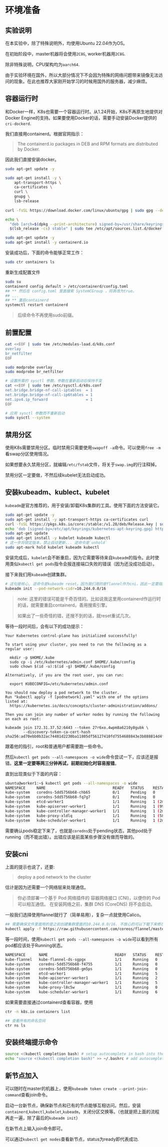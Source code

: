 # 环境准备

## 实验说明
在本实验中，除了特殊说明外，均使用Ubuntu 22.04作为OS。

在初始阶段中，master机器将会使用`2C8G`, worker机器用`2C8G`.

除非特殊说明，CPU架构均为`aarch64`.

由于实验环境在国外，所以大部分情况下不会因为特殊的网络问题带来镜像无法访问的现象。在此也推荐大家刚开始学习的时候用国外的服务器，减少麻烦。

## 容器运行时

和Docker一样，K8s也需要一个容器运行时。从1.24开始，K8s不再原生地提供对Docker Engine的支持。如果要使用Docker的话，需要手动安装Docker提供的`cri-dockerd`.

我们直接用containerd。根据官网指示：

> The containerd.io packages in DEB and RPM formats are distributed by Docker.

因此我们直接安装docker。

```bash
sudo apt-get update -y

sudo apt-get install -y \
    apt-transport-https \
    ca-certificates \
    curl \
    gnupg \
    lsb-release
    
curl -fsSL https://download.docker.com/linux/ubuntu/gpg | sudo gpg --dearmor -o /usr/share/keyrings/docker-archive-keyring.gpg

echo \
  "deb [arch=$(dpkg --print-architecture) signed-by=/usr/share/keyrings/docker-archive-keyring.gpg] https://download.docker.com/linux/ubuntu \
  $(lsb_release -cs) stable" | sudo tee /etc/apt/sources.list.d/docker.list > /dev/null

sudo apt-get update -y
sudo apt-get install -y containerd.io
```

安装成功后，下面的命令能够正常工作：
``` bash
sudo ctr containers ls
```

重新生成配置文件
```bash
sudo su
containerd config default > /etc/containerd/config.toml
## ** 然后在 config.toml 里面搜索 SystemCGroup ，将其改为true。
## ...
## ** 重启containerd
systemctl restart containerd
```

> 后续命令不再使用sudo前缀。

## 前置配置
```bash
cat <<EOF | sudo tee /etc/modules-load.d/k8s.conf
overlay
br_netfilter
EOF

sudo modprobe overlay
sudo modprobe br_netfilter

# 设置所需的 sysctl 参数，参数在重新启动后保持不变
cat <<EOF | sudo tee /etc/sysctl.d/k8s.conf
net.bridge.bridge-nf-call-iptables  = 1
net.bridge.bridge-nf-call-ip6tables = 1
net.ipv4.ip_forward                 = 1
EOF

# 应用 sysctl 参数而不重新启动
sudo sysctl --system
```

## 禁用分区

使用K8s需要禁用分区。临时禁用只需要使用`swapoff -a`命令。可以使用`free -m`看swap分区使用情况。

如果想要永久禁用分区，就编辑`/etc/fstab`文件，将关于`swap.img`的行注释掉。

禁用分区一定要做，不然后续kubelet无法启动成功。

## 安装kubeadm、kublect、kubelet

`kubeadm`是官方推荐的，用于安装/卸载K8s集群的工具。使用下面的方法安装它。

```bash
sudo apt-get update -y
sudo apt-get install -y apt-transport-https ca-certificates curl
curl -fsSL https://pkgs.k8s.io/core:/stable:/v1.28/deb/Release.key | sudo gpg --dearmor -o /etc/apt/keyrings/kubernetes-apt-keyring.gpg
echo 'deb [signed-by=/etc/apt/keyrings/kubernetes-apt-keyring.gpg] https://pkgs.k8s.io/core:/stable:/v1.28/deb/ /' | sudo tee /etc/apt/sources.list.d/kubernetes.list
sudo apt-get update
sudo apt-get install -y kubelet kubeadm kubectl
# 这一步将锁定版本，禁止自动更新... 逆命令是`unhold`
sudo apt-mark hold kubelet kubeadm kubectl
```

安装完成后，`kubelet`会不断重启，因为它需要等待来自`kubeadm`的指令。此时使用类似`kubectl get pods`指令会报连接端口失败的错误（因为还没成功启动）。

接下来我们用`kubeadm`创建集群。

```bash
# 这句是核心, 逆命令是kubeadm reset。因为我们用的是flannel作为cni，因此一定要指定10.244.0.0/16.
kubeadm init --pod-network-cidr=10.244.0.0/16
```

> note: 这里的错误可能是千奇百怪的。比如说我这里用containerd作运行时的话，就需要重启containerd。善用搜索引擎。
>
> 如果出了一些奇怪的错，还搜不到的话，就reset重试几次。

等待一段时间后，会有以下的成功提示：
```
Your Kubernetes control-plane has initialized successfully!

To start using your cluster, you need to run the following as a regular user:

  mkdir -p $HOME/.kube
  sudo cp -i /etc/kubernetes/admin.conf $HOME/.kube/config
  sudo chown $(id -u):$(id -g) $HOME/.kube/config

Alternatively, if you are the root user, you can run:

  export KUBECONFIG=/etc/kubernetes/admin.conf

You should now deploy a pod network to the cluster.
Run "kubectl apply -f [podnetwork].yaml" with one of the options listed at:
  https://kubernetes.io/docs/concepts/cluster-administration/addons/

Then you can join any number of worker nodes by running the following on each as root:

kubeadm join 172.31.37.52:6443 --token 27r6xo.4wpm8a6210y8gubk \
        --discovery-token-ca-cert-hash sha256:ad70ebb0b32ac74481d2230ba11805df56127410fd7554688843e3b888814d4f
```

跟着他的指引，root和普通用户都需要跑一些命令。

然后`kubectl get pods --all-namespaces -o wide`命令尝试一下，应该还是报错。**这里一定要等两三分钟再试，前期初始化时容易报错**。

直到出现类似于下面的内容：
```bash
ubuntu@worker1:~$ kubectl get pods --all-namespaces -o wide
NAMESPACE     NAME                              READY   STATUS    RESTARTS       AGE   IP              NODE      NOMINATED NODE   READINESS GATES
kube-system   coredns-5dd5756b68-chb65          0/1     Pending   0              61s   <none>          <none>    <none>           <none>
kube-system   coredns-5dd5756b68-fq7g7          0/1     Pending   0              61s   <none>          <none>    <none>           <none>
kube-system   etcd-worker1                      1/1     Running   1 (2m9s ago)   94s   172.31.40.162   worker1   <none>           <none>
kube-system   kube-apiserver-worker1            1/1     Running   1 (99s ago)    94s   172.31.40.162   worker1   <none>           <none>
kube-system   kube-controller-manager-worker1   1/1     Running   1 (2m9s ago)   94s   172.31.40.162   worker1   <none>           <none>
kube-system   kube-proxy-xldlq                  1/1     Running   1 (58s ago)    61s   172.31.40.162   worker1   <none>           <none>
kube-system   kube-scheduler-worker1            1/1     Running   1 (2m9s ago)   94s   172.31.40.162   worker1   <none>           <none>
```

需要确认pods稳定下来了，也就是`coredns`处于pending状态，其他pod处于running（而不能出错）。出错应该是前面某些步骤没有做而导致的。

## 安装cni

上面的提示也说了，还要:

> deploy a pod network to the cluster

估计是因为还需要一个网络层来处理通信。

> 你必须部署一个基于 Pod 网络插件的 容器网络接口 (CNI)，以便你的 Pod 可以相互通信。 在安装网络之前，集群 DNS (CoreDNS) 将不会启动。

一般我们选择使用flannel就行了（简单易用），复杂一点就使用Calico。

```bash
## 需要确保文件里面用的是之前创建集群里面的10.244.0.0/16. 不放心的可以下载下来修改，再做apply。
kubectl apply -f https://raw.githubusercontent.com/coreos/flannel/master/Documentation/kube-flannel.yml
```

等一段时间，使用`kubectl get pods --all-namespaces -o wide`可以看到所有pod都应该处于Running状态。

```bash
NAMESPACE      NAME                              READY   STATUS    RESTARTS   AGE     IP              NODE      NOMINATED NODE   READINESS GATES
kube-flannel   kube-flannel-ds-sgpgx             1/1     Running   0          22s     172.31.40.162   worker1   <none>           <none>
kube-system    coredns-5dd5756b68-f4755          1/1     Running   0          3m51s   10.244.0.3      worker1   <none>           <none>
kube-system    coredns-5dd5756b68-gm5ps          1/1     Running   0          3m51s   10.244.0.2      worker1   <none>           <none>
kube-system    etcd-worker1                      1/1     Running   5          4m4s    172.31.40.162   worker1   <none>           <none>
kube-system    kube-apiserver-worker1            1/1     Running   2          4m4s    172.31.40.162   worker1   <none>           <none>
kube-system    kube-controller-manager-worker1   1/1     Running   5          4m4s    172.31.40.162   worker1   <none>           <none>
kube-system    kube-proxy-l8c5w                  1/1     Running   0          3m51s   172.31.40.162   worker1   <none>           <none>
kube-system    kube-scheduler-worker1            1/1     Running   6          4m4s    172.31.40.162   worker1   <none>           <none>
```

如果需要直接通过containerd查看容器，使用
```bash
ctr -n k8s.io containers list

## 查看所有的命名空间
ctr ns ls
```

## 安装终端提示命令

```bash
source <(kubectl completion bash) # setup autocomplete in bash into the current shell, bash-completion package should be installed first.
echo "source <(kubectl completion bash)" >> ~/.bashrc # add autocomplete permanently to your bash shell.
```

## 新节点加入

可以随时在master的机器上，使用`kubeadm token create --print-join-command`查看join命令。

启动一台新节点，确保新节点和已有的节点能够互相访问。然后，安装`containerd`,`kubectl`,`kubelet`,`kubeadm`，关闭分区交换等。（也就是把上面的流程再走一遍，除了最后的`kubeadm init`）

在新节点上输入join命令即可。

可以通过`kubectl get nodes`查看新节点，status为ready即代表成功.
